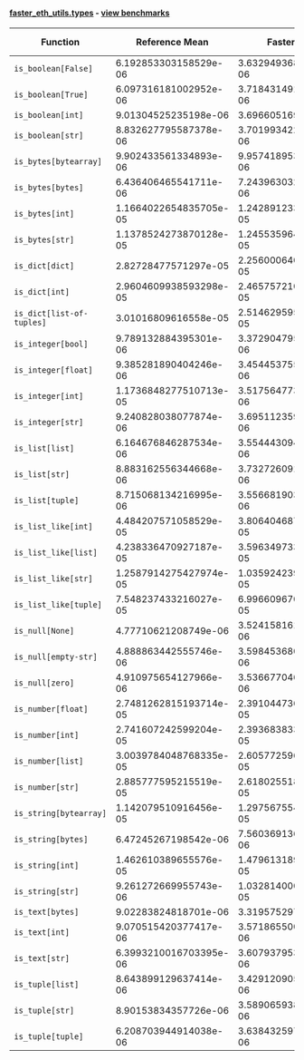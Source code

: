 #### [faster_eth_utils.types](https://github.com/BobTheBuidler/faster-eth-utils/blob/master/faster_eth_utils/types.py) - [view benchmarks](https://github.com/BobTheBuidler/faster-eth-utils/blob/master/benchmarks/test_types_benchmarks.py)

| Function | Reference Mean | Faster Mean | % Change | Speedup (%) | x Faster | Faster |
|----------|---------------|-------------|----------|-------------|----------|--------|
| `is_boolean[False]` | 6.192853303158529e-06 | 3.632949368892846e-06 | 41.34% | 70.46% | 1.70x | ✅ |
| `is_boolean[True]` | 6.097316181002952e-06 | 3.718431491501093e-06 | 39.02% | 63.98% | 1.64x | ✅ |
| `is_boolean[int]` | 9.01304525235198e-06 | 3.69660516961081e-06 | 58.99% | 143.82% | 2.44x | ✅ |
| `is_boolean[str]` | 8.832627795587378e-06 | 3.701993422860503e-06 | 58.09% | 138.59% | 2.39x | ✅ |
| `is_bytes[bytearray]` | 9.902433561334893e-06 | 9.957418953238773e-06 | -0.56% | -0.55% | 0.99x | ❌ |
| `is_bytes[bytes]` | 6.436406465541711e-06 | 7.243963032134802e-06 | -12.55% | -11.15% | 0.89x | ❌ |
| `is_bytes[int]` | 1.1664022654835705e-05 | 1.2428912335546378e-05 | -6.56% | -6.15% | 0.94x | ❌ |
| `is_bytes[str]` | 1.1378524273870128e-05 | 1.245535964316441e-05 | -9.46% | -8.65% | 0.91x | ❌ |
| `is_dict[dict]` | 2.82728477571297e-05 | 2.2560006403016346e-05 | 20.21% | 25.32% | 1.25x | ✅ |
| `is_dict[int]` | 2.9604609938593298e-05 | 2.4657572104890373e-05 | 16.71% | 20.06% | 1.20x | ✅ |
| `is_dict[list-of-tuples]` | 3.01016809616558e-05 | 2.5146295956872778e-05 | 16.46% | 19.71% | 1.20x | ✅ |
| `is_integer[bool]` | 9.789132884395301e-06 | 3.372904795797953e-06 | 65.54% | 190.23% | 2.90x | ✅ |
| `is_integer[float]` | 9.385281890404246e-06 | 3.4544537557699684e-06 | 63.19% | 171.69% | 2.72x | ✅ |
| `is_integer[int]` | 1.1736848277510713e-05 | 3.517564773400275e-06 | 70.03% | 233.66% | 3.34x | ✅ |
| `is_integer[str]` | 9.240828038077874e-06 | 3.6951123599838665e-06 | 60.01% | 150.08% | 2.50x | ✅ |
| `is_list[list]` | 6.164676846287534e-06 | 3.5544430949082413e-06 | 42.34% | 73.44% | 1.73x | ✅ |
| `is_list[str]` | 8.883162556344668e-06 | 3.7327260911517287e-06 | 57.98% | 137.98% | 2.38x | ✅ |
| `is_list[tuple]` | 8.715068134216995e-06 | 3.5566819030879426e-06 | 59.19% | 145.03% | 2.45x | ✅ |
| `is_list_like[int]` | 4.484207571058529e-05 | 3.8064046873922915e-05 | 15.12% | 17.81% | 1.18x | ✅ |
| `is_list_like[list]` | 4.238336470927187e-05 | 3.596349733420156e-05 | 15.15% | 17.85% | 1.18x | ✅ |
| `is_list_like[str]` | 1.2587914275427974e-05 | 1.0359242393366138e-05 | 17.70% | 21.51% | 1.22x | ✅ |
| `is_list_like[tuple]` | 7.548237433216027e-05 | 6.996609670913494e-05 | 7.31% | 7.88% | 1.08x | ✅ |
| `is_null[None]` | 4.77710621208749e-06 | 3.5241581614972844e-06 | 26.23% | 35.55% | 1.36x | ✅ |
| `is_null[empty-str]` | 4.888863442555746e-06 | 3.598453680756407e-06 | 26.39% | 35.86% | 1.36x | ✅ |
| `is_null[zero]` | 4.910975654127966e-06 | 3.5366770467004123e-06 | 27.98% | 38.86% | 1.39x | ✅ |
| `is_number[float]` | 2.7481262815193714e-05 | 2.391044736954616e-05 | 12.99% | 14.93% | 1.15x | ✅ |
| `is_number[int]` | 2.741607242599204e-05 | 2.3936838338857128e-05 | 12.69% | 14.54% | 1.15x | ✅ |
| `is_number[list]` | 3.0039784048768335e-05 | 2.6057725967057355e-05 | 13.26% | 15.28% | 1.15x | ✅ |
| `is_number[str]` | 2.885777595215519e-05 | 2.618025518734075e-05 | 9.28% | 10.23% | 1.10x | ✅ |
| `is_string[bytearray]` | 1.142079510916456e-05 | 1.2975675548137094e-05 | -13.61% | -11.98% | 0.88x | ❌ |
| `is_string[bytes]` | 6.47245267198542e-06 | 7.560369136013298e-06 | -16.81% | -14.39% | 0.86x | ❌ |
| `is_string[int]` | 1.462610389655576e-05 | 1.4796131894824498e-05 | -1.16% | -1.15% | 0.99x | ❌ |
| `is_string[str]` | 9.261272669955743e-06 | 1.0328140005644712e-05 | -11.52% | -10.33% | 0.90x | ❌ |
| `is_text[bytes]` | 9.02283824818701e-06 | 3.31957529764681e-06 | 63.21% | 171.81% | 2.72x | ✅ |
| `is_text[int]` | 9.070515420377417e-06 | 3.5718655007175778e-06 | 60.62% | 153.94% | 2.54x | ✅ |
| `is_text[str]` | 6.3993210016703395e-06 | 3.607937953148517e-06 | 43.62% | 77.37% | 1.77x | ✅ |
| `is_tuple[list]` | 8.643899129637414e-06 | 3.429120905668754e-06 | 60.33% | 152.07% | 2.52x | ✅ |
| `is_tuple[str]` | 8.90153834357726e-06 | 3.589065938024311e-06 | 59.68% | 148.02% | 2.48x | ✅ |
| `is_tuple[tuple]` | 6.208703944914038e-06 | 3.6384325977837326e-06 | 41.40% | 70.64% | 1.71x | ✅ |
